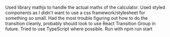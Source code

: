 Used library mathjs to handle the actual maths of the calculator.
Used styled components as I didn't want to use a css framework/stylesheet for something so small.
Had the most trouble figuring out how to do the transition cleanly, probably should look to use React Transition Group in future.
Tried to use TypeScript where possible.
Run with npm run start